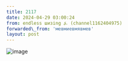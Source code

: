 ```yaml
---
title: 2117
date: 2024-04-29 03:00:24
from: endless шизing ⍼ (channel1162404975)
forwarded\_from: 'мевмиевмявмев'
layout: post
---
```


![image](photos/photo_343@29-04-2024_03-00-24.jpg)


